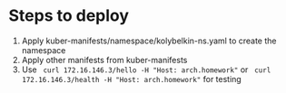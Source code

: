 # Steps to deploy
1) Apply kuber-manifests/namespace/kolybelkin-ns.yaml to create the namespace
2) Apply other manifests from kuber-manifests
3) Use <code> curl 172.16.146.3/hello -H "Host: arch.homework"</code> or <code> curl 172.16.146.3/health -H "Host: arch.homework"</code> for testing